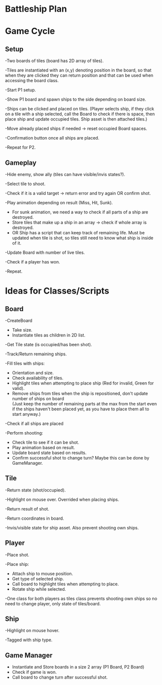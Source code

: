 # Battleship Plan

# Game Cycle

## Setup
-Two boards of tiles (board has 2D array of tiles).  

-Tiles are instantiated with an (x,y) denoting position in the board, so that when they are clicked they can return position and that can be used when accessing the board class.  

-Start P1 setup.  

-Show P1 board and spawn ships to the side depending on board size.  

-Ships can be clicked and placed on tiles. (Player selects ship, if they click on a tile with a ship selected, call the Board to check if there is space, then place ship and update occupied tiles. Ship asset is then attached tiles.)

-Move already placed ships if needed -> reset occupied Board spaces.

-Confirmation button once all ships are placed.

-Repeat for P2.

## Gameplay

-Hide enemy, show ally (tiles can have visible/invis states?).

-Select tile to shoot.

-Check if it is a valid target -> return error and try again OR confirm shot.

-Play animation depending on result (Miss, Hit, Sunk).
- For sunk animation, we need a way to check if all parts of a ship are destroyed.
- Store tiles that make up a ship in an array -> check if whole array is destroyed.
- OR Ship has a script that can keep track of remaining life. Must be updated when tile is shot, so tiles still need to know what ship is inside of it.

-Update Board with number of live tiles.

-Check if a player has won.

-Repeat.

# Ideas for Classes/Scripts

## Board
-CreateBoard  
- Take size.  
- Instantiate tiles as children in 2D list.  

-Get Tile state (is occupied/has been shot).

-Track/Return remaining ships.

-Fill tiles with ships:
- Orientation and size.
- Check availability of tiles.
- Highlight tiles when attempting to place ship (Red for invalid, Green for valid).
- Remove ships from tiles when the ship is repositioned, don't update number of ships on board  
 (Just keep the number of remaining parts at the max from the start even if the ships haven't been placed yet, as you have to place them all to start anyway.)

-Check if all ships are placed

-Perform shooting:
- Check tile to see if it can be shot.
- Play animation based on result.
- Update board state based on results.
- Confirm successful shot to change turn? Maybe this can be done by GameManager.

## Tile
-Return state (shot/occupied).

-Highlight on mouse over. Overrided when placing ships.

-Return result of shot.

-Return coordinates in board.

-Invis/visible state for ship asset. Also prevent shooting own ships.

## Player
-Place shot.

-Place ship:
- Attach ship to mouse position.
- Get type of selected ship.
- Call board to highlight tiles when attempting to place.
- Rotate ship while selected.

-One class for both players as tiles class prevents shooting own ships so no need to change player, only state of tiles/board.

## Ship
-Highlight on mouse hover.

-Tagged with ship type.

## Game Manager
- Instantiate and Store boards in a size 2 array (P1 Board, P2 Board)
- Check if game is won.
- Call board to change turn after successful shot.
